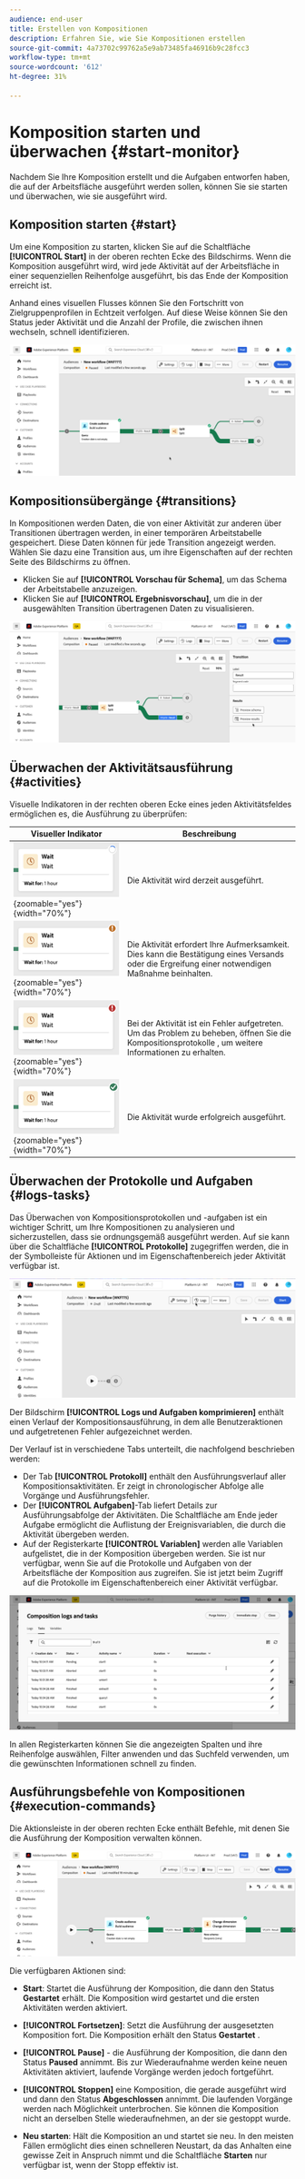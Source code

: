 ```yaml
---
audience: end-user
title: Erstellen von Kompositionen
description: Erfahren Sie, wie Sie Kompositionen erstellen
source-git-commit: 4a73702c99762a5e9ab73485fa46916b9c28fcc3
workflow-type: tm+mt
source-wordcount: '612'
ht-degree: 31%

---
```



# Komposition starten und überwachen {#start-monitor}

Nachdem Sie Ihre Komposition erstellt und die Aufgaben entworfen haben, die auf der Arbeitsfläche ausgeführt werden sollen, können Sie sie starten und überwachen, wie sie ausgeführt wird.

## Komposition starten {#start}

Um eine Komposition zu starten, klicken Sie auf die Schaltfläche **[!UICONTROL Start]** in der oberen rechten Ecke des Bildschirms. Wenn die Komposition ausgeführt wird, wird jede Aktivität auf der Arbeitsfläche in einer sequenziellen Reihenfolge ausgeführt, bis das Ende der Komposition erreicht ist.

Anhand eines visuellen Flusses können Sie den Fortschritt von Zielgruppenprofilen in Echtzeit verfolgen. Auf diese Weise können Sie den Status jeder Aktivität und die Anzahl der Profile, die zwischen ihnen wechseln, schnell identifizieren.

![](assets/composition-visual-flow.png)

## Kompositionsübergänge {#transitions}

In Kompositionen werden Daten, die von einer Aktivität zur anderen über Transitionen übertragen werden, in einer temporären Arbeitstabelle gespeichert. Diese Daten können für jede Transition angezeigt werden. Wählen Sie dazu eine Transition aus, um ihre Eigenschaften auf der rechten Seite des Bildschirms zu öffnen.

* Klicken Sie auf **[!UICONTROL Vorschau für Schema]**, um das Schema der Arbeitstabelle anzuzeigen.
* Klicken Sie auf **[!UICONTROL Ergebnisvorschau]**, um die in der ausgewählten Transition übertragenen Daten zu visualisieren.

![](assets/transition-preview.png)

## Überwachen der Aktivitätsausführung {#activities}

Visuelle Indikatoren in der rechten oberen Ecke eines jeden Aktivitätsfeldes ermöglichen es, die Ausführung zu überprüfen:

| Visueller Indikator | Beschreibung |
|-----|------------|
| ![](assets/activity-status-pending.png){zoomable="yes"}{width="70%"} | Die Aktivität wird derzeit ausgeführt. |
| ![](assets/activity-status-orange.png){zoomable="yes"}{width="70%"} | Die Aktivität erfordert Ihre Aufmerksamkeit. Dies kann die Bestätigung eines Versands oder die Ergreifung einer notwendigen Maßnahme beinhalten. |
| ![](assets/activity-status-red.png){zoomable="yes"}{width="70%"} | Bei der Aktivität ist ein Fehler aufgetreten. Um das Problem zu beheben, öffnen Sie die Kompositionsprotokolle , um weitere Informationen zu erhalten. |
| ![](assets/activity-status-green.png){zoomable="yes"}{width="70%"} | Die Aktivität wurde erfolgreich ausgeführt. |

## Überwachen der Protokolle und Aufgaben {#logs-tasks}

Das Überwachen von Kompositionsprotokollen und -aufgaben ist ein wichtiger Schritt, um Ihre Kompositionen zu analysieren und sicherzustellen, dass sie ordnungsgemäß ausgeführt werden. Auf sie kann über die Schaltfläche **[!UICONTROL Protokolle]** zugegriffen werden, die in der Symbolleiste für Aktionen und im Eigenschaftenbereich jeder Aktivität verfügbar ist.

![](assets/logs-button.png)

Der Bildschirm **[!UICONTROL Logs und Aufgaben komprimieren]** enthält einen Verlauf der Kompositionsausführung, in dem alle Benutzeraktionen und aufgetretenen Fehler aufgezeichnet werden.

<!-- à confirmer, pas trouvé dans les options = The workflow history is saved for the duration specified in the workflow execution options. During this duration, all the messages are therefore saved, even after a restart. If you do not want to save the messages from a previous execution, you have to purge the history by clicking the ![](assets/delete_darkgrey-24px.png) button.-->

Der Verlauf ist in verschiedene Tabs unterteilt, die nachfolgend beschrieben werden:

* Der Tab **[!UICONTROL Protokoll]** enthält den Ausführungsverlauf aller Kompositionsaktivitäten. Er zeigt in chronologischer Abfolge alle Vorgänge und Ausführungsfehler.
* Der **[!UICONTROL Aufgaben]**-Tab liefert Details zur Ausführungsabfolge der Aktivitäten. Die Schaltfläche am Ende jeder Aufgabe ermöglicht die Auflistung der Ereignisvariablen, die durch die Aktivität übergeben werden.
* Auf der Registerkarte **[!UICONTROL Variablen]** werden alle Variablen aufgelistet, die in der Komposition übergeben werden. Sie ist nur verfügbar, wenn Sie auf die Protokolle und Aufgaben von der Arbeitsfläche der Komposition aus zugreifen. Sie ist jetzt beim Zugriff auf die Protokolle im Eigenschaftenbereich einer Aktivität verfügbar.  <!-- à confirmer-->

![](assets/logs-tasks.png)

In allen Registerkarten können Sie die angezeigten Spalten und ihre Reihenfolge auswählen, Filter anwenden und das Suchfeld verwenden, um die gewünschten Informationen schnell zu finden.

## Ausführungsbefehle von Kompositionen {#execution-commands}

Die Aktionsleiste in der oberen rechten Ecke enthält Befehle, mit denen Sie die Ausführung der Komposition verwalten können.

![](assets/execution-actions.png)

Die verfügbaren Aktionen sind:

* **Start**: Startet die Ausführung der Komposition, die dann den Status **Gestartet** erhält. Die Komposition wird gestartet und die ersten Aktivitäten werden aktiviert.

* **[!UICONTROL Fortsetzen]**: Setzt die Ausführung der ausgesetzten Komposition fort. Die Komposition erhält den Status **Gestartet** .

* **[!UICONTROL Pause]** - die Ausführung der Komposition, die dann den Status **Paused** annimmt. Bis zur Wiederaufnahme werden keine neuen Aktivitäten aktiviert, laufende Vorgänge werden jedoch fortgeführt.

* **[!UICONTROL Stoppen]** eine Komposition, die gerade ausgeführt wird und dann den Status **Abgeschlossen** annimmt. Die laufenden Vorgänge werden nach Möglichkeit unterbrochen. Sie können die Komposition nicht an derselben Stelle wiederaufnehmen, an der sie gestoppt wurde.

* **Neu starten**: Hält die Komposition an und startet sie neu. In den meisten Fällen ermöglicht dies einen schnelleren Neustart, da das Anhalten eine gewisse Zeit in Anspruch nimmt und die Schaltfläche **Starten** nur verfügbar ist, wenn der Stopp effektiv ist.
